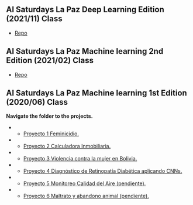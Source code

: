 
## AI Saturdays La Paz Deep Learning Edition (2021/11) Class
+ [Repo](2021.DL)


## AI Saturdays La Paz Machine learning 2nd Edition (2021/02) Class
+ [Repo](2021.ML2)


## AI Saturdays La Paz Machine learning 1st Edition (2020/06) Class

**Navigate the folder to the projects.**

+ - [Proyecto 1 Feminicidio.](Proyecto_1)

+ - [Proyecto 2 Calculadora Inmobiliaria.](Proyecto_2)

+ - [Proyecto 3 Violencia contra la mujer en Bolivia.](Proyecto_3)

+ - [Proyecto 4 Diagnóstico de Retinopatía Diabética aplicando CNNs. ](Proyecto_4)

+ - [Proyecto 5 Monitoreo Calidad del Aire (pendiente).](Proyecto_5)

+ - [Proyecto 6 Maltrato y abandono animal (pendiente).](Proyecto_6)
